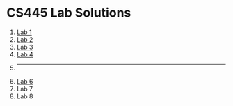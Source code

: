 # CS445 Lab Solutions

1. [Lab 1](https://github.com/Tekleyigzaw21/CS445-lab-solns/blob/main/lab1/Lab%201%20Solution.pdf)
2. [Lab 2](https://github.com/Tekleyigzaw21/CS445-lab-solns/tree/main/lab2)
3. [Lab 3](https://github.com/Tekleyigzaw21/CS445-lab-solns/tree/main/lab3)
4. [Lab 4](https://github.com/Tekleyigzaw21/CS445-lab-solns/tree/main/lab4)
5. ***
6. [Lab 6](https://github.com/Tekleyigzaw21/CS445-lab-solns/tree/main/lab6)
7. Lab 7
8. Lab 8
